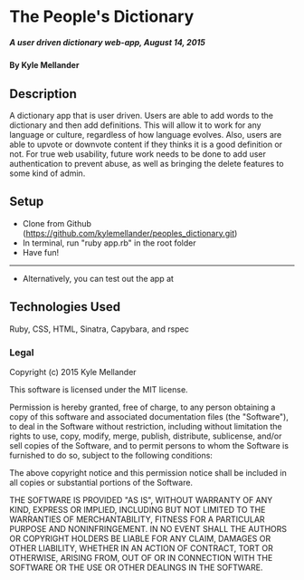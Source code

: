 # The People's Dictionary

##### A user driven dictionary web-app, August 14, 2015

#### By Kyle Mellander

## Description

A dictionary app that is user driven.  Users are able to add words to the dictionary and then add definitions.  This will allow it to work for any language or culture, regardless of how language evolves. Also, users are able to upvote or downvote content if they thinks it is a good definition or not. For true web usability, future work needs to be done to add user authentication to prevent abuse, as well as bringing the delete features to some kind of admin.

## Setup

* Clone from Github (https://github.com/kylemellander/peoples_dictionary.git)
* In terminal, run "ruby app.rb" in the root folder
* Have fun!

---------------------------

* Alternatively, you can test out the app at 

## Technologies Used

Ruby, CSS, HTML, Sinatra, Capybara, and rspec

### Legal

Copyright (c) 2015 Kyle Mellander

This software is licensed under the MIT license.

Permission is hereby granted, free of charge, to any person obtaining a copy
of this software and associated documentation files (the "Software"), to deal
in the Software without restriction, including without limitation the rights
to use, copy, modify, merge, publish, distribute, sublicense, and/or sell
copies of the Software, and to permit persons to whom the Software is
furnished to do so, subject to the following conditions:

The above copyright notice and this permission notice shall be included in
all copies or substantial portions of the Software.

THE SOFTWARE IS PROVIDED "AS IS", WITHOUT WARRANTY OF ANY KIND, EXPRESS OR
IMPLIED, INCLUDING BUT NOT LIMITED TO THE WARRANTIES OF MERCHANTABILITY,
FITNESS FOR A PARTICULAR PURPOSE AND NONINFRINGEMENT. IN NO EVENT SHALL THE
AUTHORS OR COPYRIGHT HOLDERS BE LIABLE FOR ANY CLAIM, DAMAGES OR OTHER
LIABILITY, WHETHER IN AN ACTION OF CONTRACT, TORT OR OTHERWISE, ARISING FROM,
OUT OF OR IN CONNECTION WITH THE SOFTWARE OR THE USE OR OTHER DEALINGS IN
THE SOFTWARE.
